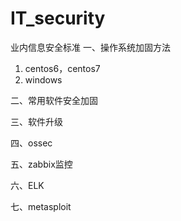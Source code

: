 # IT_security
业内信息安全标准
一、操作系统加固方法

1. centos6，centos7
2. windows


二、常用软件安全加固

三、软件升级

四、ossec

五、zabbix监控

六、ELK

七、metasploit


